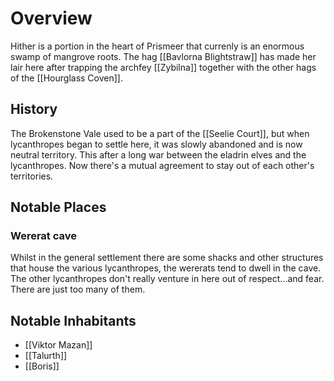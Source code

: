 # Overview
Hither is a portion in the heart of Prismeer that currenly is an enormous swamp of mangrove roots. The hag [[Bavlorna Blightstraw]] has made her lair here after trapping the archfey [[Zybilna]] together with the other hags of the [[Hourglass Coven]].

## History
The Brokenstone Vale used to be a part of the [[Seelie Court]], but when lycanthropes began to settle here, it was slowly abandoned and is now neutral territory. This after a long war between the eladrin elves and the lycanthropes. Now there's a mutual agreement to stay out of each other's territories. 

## Notable Places
### Wererat cave
Whilst in the general settlement there are some shacks and other structures that house the various lycanthropes, the wererats tend to dwell in the cave. The other lycanthropes don't really venture in here out of respect...and fear. There are just too many of them. 

## Notable Inhabitants
- [[Viktor Mazan]]
- [[Talurth]]
- [[Boris]]
